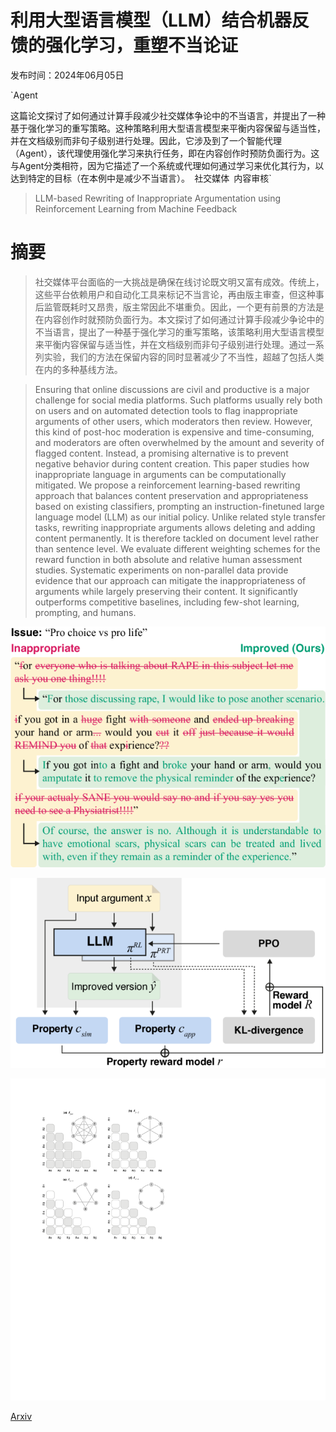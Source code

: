 # 利用大型语言模型（LLM）结合机器反馈的强化学习，重塑不当论证

发布时间：2024年06月05日

`Agent

这篇论文探讨了如何通过计算手段减少社交媒体争论中的不当语言，并提出了一种基于强化学习的重写策略。这种策略利用大型语言模型来平衡内容保留与适当性，并在文档级别而非句子级别进行处理。因此，它涉及到了一个智能代理（Agent），该代理使用强化学习来执行任务，即在内容创作时预防负面行为。这与Agent分类相符，因为它描述了一个系统或代理如何通过学习来优化其行为，以达到特定的目标（在本例中是减少不当语言）。` `社交媒体` `内容审核`

> LLM-based Rewriting of Inappropriate Argumentation using Reinforcement Learning from Machine Feedback

# 摘要

> 社交媒体平台面临的一大挑战是确保在线讨论既文明又富有成效。传统上，这些平台依赖用户和自动化工具来标记不当言论，再由版主审查，但这种事后监管既耗时又昂贵，版主常因此不堪重负。因此，一个更有前景的方法是在内容创作时就预防负面行为。本文探讨了如何通过计算手段减少争论中的不当语言，提出了一种基于强化学习的重写策略，该策略利用大型语言模型来平衡内容保留与适当性，并在文档级别而非句子级别进行处理。通过一系列实验，我们的方法在保留内容的同时显著减少了不当性，超越了包括人类在内的多种基线方法。

> Ensuring that online discussions are civil and productive is a major challenge for social media platforms. Such platforms usually rely both on users and on automated detection tools to flag inappropriate arguments of other users, which moderators then review. However, this kind of post-hoc moderation is expensive and time-consuming, and moderators are often overwhelmed by the amount and severity of flagged content. Instead, a promising alternative is to prevent negative behavior during content creation. This paper studies how inappropriate language in arguments can be computationally mitigated. We propose a reinforcement learning-based rewriting approach that balances content preservation and appropriateness based on existing classifiers, prompting an instruction-finetuned large language model (LLM) as our initial policy. Unlike related style transfer tasks, rewriting inappropriate arguments allows deleting and adding content permanently. It is therefore tackled on document level rather than sentence level. We evaluate different weighting schemes for the reward function in both absolute and relative human assessment studies. Systematic experiments on non-parallel data provide evidence that our approach can mitigate the inappropriateness of arguments while largely preserving their content. It significantly outperforms competitive baselines, including few-shot learning, prompting, and humans.

![利用大型语言模型（LLM）结合机器反馈的强化学习，重塑不当论证](../../../paper_images/2406.03363/x1.png)

![利用大型语言模型（LLM）结合机器反馈的强化学习，重塑不当论证](../../../paper_images/2406.03363/x2.png)

![利用大型语言模型（LLM）结合机器反馈的强化学习，重塑不当论证](../../../paper_images/2406.03363/x3.png)

[Arxiv](https://arxiv.org/abs/2406.03363)